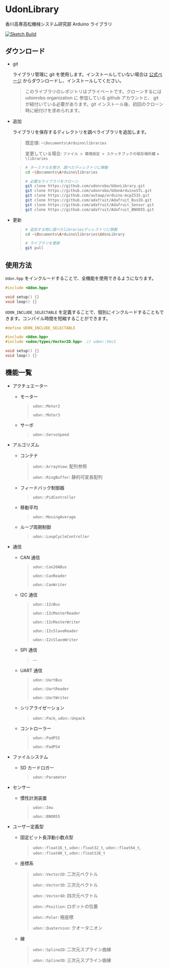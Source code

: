 # UdonLibrary

香川高専高松機械システム研究部 Arduino ライブラリ

[![Sketch Build](https://github.com/udonrobo/UdonLibrary/actions/workflows/arduino-cli.yml/badge.svg)](https://github.com/udonrobo/UdonLibrary/actions/workflows/arduino-cli.yml)

## ダウンロード

-   git

    ライブラリ管理に git を使用します。インストールしていない場合は [公式ページ](https://git-scm.com/download/win) からダウンロードし、インストールしてください。

    > このライブラリのレポジトリはプライベートです。クローンするには udonrobo organization に 参加している github アカウントと、 git が紐付いている必要があります。git インストール後、初回のクローン時に紐付けを求められます。

-   追加

    ライブラリを保存するディレクトリを調べライブラリを追加します。

    > 既定値: `~\Documents\Arduino\libraries`
    >
    > 変更している場合: `ファイル > 環境設定 > スケッチブックの保存場所欄` + `\libraries`

    > ```sh
    > # ターミナルを開き、調べたディレクトリに移動
    > cd ~\Documents\Arduino\libraries
    >
    > # 必要なライブラリをクローン
    > git clone https://github.com/udonrobo/UdonLibrary.git
    > git clone https://github.com/udonrobo/UdonArduinoSTL.git
    > git clone https://github.com/autowp/arduino-mcp2515.git
    > git clone https://github.com/adafruit/Adafruit_BusIO.git
    > git clone https://github.com/adafruit/Adafruit_Sensor.git
    > git clone https://github.com/adafruit/Adafruit_BNO055.git
    > ```

-   更新

    > ```sh
    > # 追加する時に調べたlibrariesディレクトリに移動
    > cd ~\Documents\Arduino\libraries\UdonLibrary
    >
    > # ライブラリを更新
    > git pull
    > ```

## 使用方法

`Udon.hpp` をインクルードすることで、全機能を使用できるようになります。

```cpp
#include <Udon.hpp>

void setup() {}
void loop() {}
```

`UDON_INCLUDE_SELECTABLE` を定義することで、個別にインクルードすることもできます。コンパイル時間を短縮することができます。

```cpp
#define UDON_INCLUDE_SELECTABLE

#include <Udon.hpp>
#include <udon/types/Vector2D.hpp>  // udon::Vec2

void setup() {}
void loop() {}
```

## 機能一覧

-   アクチュエーター

    -   モーター

        > `udon::Motor2`
        >
        > `udon::Motor3`

    -   サーボ

        > `udon::ServoSpeed`

-   アルゴリズム

    -   コンテナ

        > `udon::ArrayView`: 配列参照
        >
        > `udon::RingBuffer`: 静的可変長配列

    -   フィードバック制御器

        > `udon::PidController`

    -   移動平均

        > `udon::MovingAverage`

    -   ループ周期制御

        > `udon::LoopCycleController`

-   通信

    -   CAN 通信

        > `udon::Can20ABus`
        >
        > `udon::CanReader`
        >
        > `udon::CanWriter`

    -   I2C 通信

        > `udon::I2cBus`
        >
        > `udon::I2cMasterReader`
        >
        > `udon::I2cMasterWriter`
        >
        > `udon::I2cSlaveReader`
        >
        > `udon::I2cSlaveWriter`

    -   SPI 通信

        > --

    -   UART 通信

        > `udon::UartBus`
        >
        > `udon::UartReader`
        >
        > `udon::UartWriter`

    -   シリアライゼーション

        > `udon::Pack`, `udon::Unpack`

    -   コントローラー

        > `udon::PadPS5`
        >
        > `udon::PadPS4`

-   ファイルシステム

    -   SD カードロガー

        > `udon::Parameter`

-   センサー

    -   慣性計測装置

        > `udon::Imu`
        >
        > `udon::BNO055`

-   ユーザー定義型

    -   固定ビット長浮動小数点型

        > `udon::float16_t`, `udon::float32_t`, `udon::float64_t`, `udon::float80_t`, `udon::float128_t`

    -   座標系

        > `udon::Vector2D`: 二次元ベクトル
        >
        > `udon::Vector3D`: 三次元ベクトル
        >
        > `udon::Vector4D`: 四次元ベクトル
        >
        > `udon::Position`: ロボットの位置
        >
        > `udon::Polar`: 極座標
        >
        > `udon::Quaternion`: クオータニオン

    -   線

        > `udon::Spline2D`: 二次元スプライン曲線
        >
        > `udon::Spline3D`: 三次元スプライン曲線
